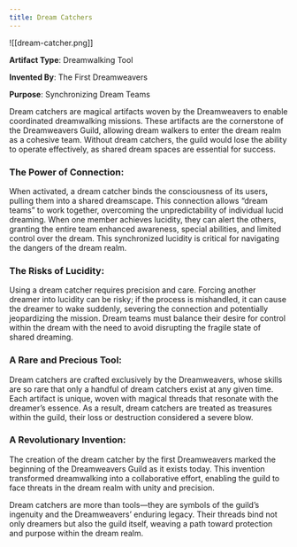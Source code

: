 ```yaml
---
title: Dream Catchers
---
```


![[dream-catcher.png]]

**Artifact Type**: Dreamwalking Tool

**Invented By**: The First Dreamweavers

**Purpose**: Synchronizing Dream Teams

Dream catchers are magical artifacts woven by the Dreamweavers to enable coordinated dreamwalking missions. These artifacts are the cornerstone of the Dreamweavers Guild, allowing dream walkers to enter the dream realm as a cohesive team. Without dream catchers, the guild would lose the ability to operate effectively, as shared dream spaces are essential for success.

### The Power of Connection:

When activated, a dream catcher binds the consciousness of its users, pulling them into a shared dreamscape. This connection allows “dream teams” to work together, overcoming the unpredictability of individual lucid dreaming. When one member achieves lucidity, they can alert the others, granting the entire team enhanced awareness, special abilities, and limited control over the dream. This synchronized lucidity is critical for navigating the dangers of the dream realm.

### The Risks of Lucidity:

Using a dream catcher requires precision and care. Forcing another dreamer into lucidity can be risky; if the process is mishandled, it can cause the dreamer to wake suddenly, severing the connection and potentially jeopardizing the mission. Dream teams must balance their desire for control within the dream with the need to avoid disrupting the fragile state of shared dreaming.

### A Rare and Precious Tool:

Dream catchers are crafted exclusively by the Dreamweavers, whose skills are so rare that only a handful of dream catchers exist at any given time. Each artifact is unique, woven with magical threads that resonate with the dreamer’s essence. As a result, dream catchers are treated as treasures within the guild, their loss or destruction considered a severe blow.

### A Revolutionary Invention:

The creation of the dream catcher by the first Dreamweavers marked the beginning of the Dreamweavers Guild as it exists today. This invention transformed dreamwalking into a collaborative effort, enabling the guild to face threats in the dream realm with unity and precision.

Dream catchers are more than tools—they are symbols of the guild’s ingenuity and the Dreamweavers’ enduring legacy. Their threads bind not only dreamers but also the guild itself, weaving a path toward protection and purpose within the dream realm.